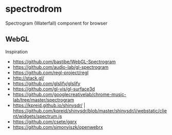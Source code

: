 # spectrodrom

Spectrogram (Waterfall) component for browser

## WebGL

Inspiration

  * https://github.com/bastibe/WebGL-Spectrogram
  * https://github.com/audio-lab/gl-spectrogram
  * https://github.com/regl-project/regl
  * http://stack.gl/
  * https://github.com/glslify/glslify
  * https://github.com/gl-vis/gl-surface3d
  * https://github.com/googlecreativelab/chrome-music-lab/tree/master/spectrogram
  * https://kpreid.github.io/shinysdr/ | https://github.com/kpreid/shinysdr/blob/master/shinysdr/i/webstatic/client/widgets/spectrum.js
  * https://github.com/csete/gqrx
  * https://github.com/simonyiszk/openwebrx
